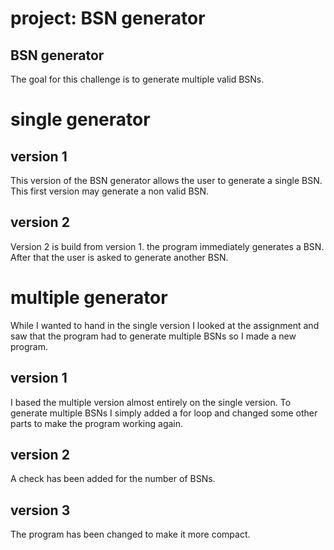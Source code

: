 # project: BSN generator

## BSN generator
The goal for this challenge is to generate multiple valid BSNs.

# single generator
## version 1
This version of the BSN generator allows the user to generate a single BSN. This first version may generate a non valid BSN.

## version 2
Version 2 is build from version 1. the program immediately generates a BSN. After that the user is asked to generate another BSN.

# multiple generator
While I wanted to hand in the single version I looked at the assignment and saw that the program had to generate multiple BSNs so I made a new program.

## version 1
I based the multiple version almost entirely on the single version. To generate multiple BSNs I simply added a for loop and changed some other parts to make the program working again.

## version 2
A check has been added for the number of BSNs.

## version 3
The program has been changed to make it more compact.
